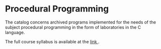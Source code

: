 # Procedural Programming

The catalog concerns archived programs implemented for the needs of the subject procedural programming in the form of laboratories in the C language.

The full course syllabus is available at the [link ](https://sylabusy.agh.edu.pl/pl/document/dc0b0091-beea-4b52-a6c4-8c11f4ba0467.pdf).

